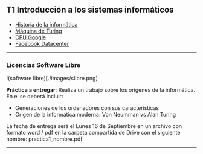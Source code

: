 
## T1  Introducción a los sistemas informáticos

- <a href="https://www.youtube.com/watch?v=8tpxARw1X04&t=145s">Historia de la informática</a>
- <a href="https://www.youtube.com/watch?v=HQF-QbIoTCw">Máquina de Turing</a> 
- <a href="https://www.youtube.com/watch?v=zDAYZU4A3w0">CPU Google</a>
- <a href="https://www.youtube.com/watch?v=2l6gI-ksdKs">Facebook Datacenter</a>

****

### Licencias Software Libre

!(software libre)[./images/slibre.png]

**Práctica a entregar**: Realiza un trabajo sobre los orígenes de la informática. En el se deberá incluir:
- Generaciones de los ordenadores con sus características
- Origen de la informática moderna: Von Neumman vs Alan Turing

La fecha de entrega será el Lunes 16 de Septiembre en un archivo con formato word / pdf en la carpeta compartida de Drive con el siguiente nombre: practica1_nombre.pdf

****

